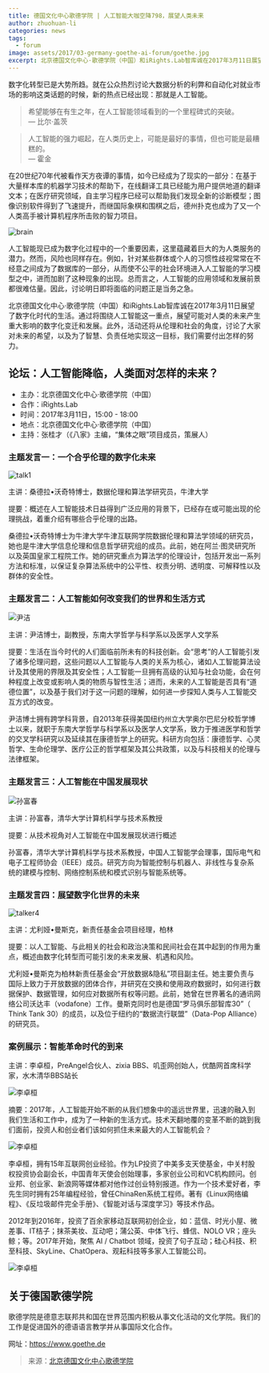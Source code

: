 ```yaml
---
title: 德国文化中心歌德学院 | 人工智能大咖空降798，展望人类未来
author: zhuohuan-li
categories: news
tags:
  - forum
image: assets/2017/03-germany-goethe-ai-forum/goethe.jpg
excerpt: 北京德国文化中心·歌德学院（中国）和iRights.Lab智库诚在2017年3月11日展望了数字化时代的生活。通过将围绕人工智能这一重点，展望可能对人类的未来产生重大影响的数字化变迁和发展。
---
```


数字化转型已是大势所趋。就在公众热烈讨论大数据分析的利弊和自动化对就业市场的影响这类话题的时候，新的热点已经出现：那就是人工智能。

> 希望能够在有生之年，在人工智能领域看到的一个里程碑式的突破。  
> &mdash; 比尔·盖茨

<!-- disable markdownlint MD028 -->

> 人工智能的强力崛起，在人类历史上，可能是最好的事情，但也可能是最糟糕的。  
> &mdash; 霍金

在20世纪70年代被看作天方夜谭的事情，如今已经成为了现实的一部分：在基于大量样本库的机器学习技术的帮助下，在线翻译工具已经能为用户提供地道的翻译文本；在医疗研究领域，自主学习程序已经可以帮助我们发现全新的诊断模型；图像识别软件得到了飞速提升，而继国际象棋和围棋之后，德州扑克也成为了又一个人类高手被计算机程序所击败的智力项目。

![brain](/assets/2017/03-germany-goethe-ai-forum/brain.jpg)

人工智能现已成为数字化过程中的一个重要因素，这里蕴藏着巨大的为人类服务的潜力。然而，风险也同样存在。例如，针对某些群体或个人的习惯性歧视常常在不经意之间成为了数据库的一部分，从而使不公平的社会环境进入人工智能的学习模型之中，进而加剧了这种现象的出现。总而言之，人工智能的应用领域和发展前景都很难估量。因此，讨论明日即将面临的问题正是当务之急。

北京德国文化中心·歌德学院（中国）和iRights.Lab智库诚在2017年3月11日展望了数字化时代的生活。通过将围绕人工智能这一重点，展望可能对人类的未来产生重大影响的数字化变迁和发展。此外，活动还将从伦理和社会的角度，讨论了大家对未来的希望，以及为了智慧、负责任地实现这一目标，我们需要付出怎样的努力。

## 论坛：人工智能降临，人类面对怎样的未来？

- 主办：北京德国文化中心·歌德学院（中国）
- 合作：iRights.Lab
- 时间：2017年3月11日，15:00 - 18:00
- 地点：北京德国文化中心·歌德学院（中国）
- 主持：张桂才（《八家》主编，“集体之眼”项目成员，策展人）

### 主题发言一：一个合乎伦理的数字化未来

![talk1](/assets/2017/03-germany-goethe-ai-forum/talker1.jpg)

主讲：桑德拉•沃奇特博士，数据伦理和算法学研究员，牛津大学

提要：概述在人工智能技术日益得到广泛应用的背景下，已经存在或可能出现的伦理挑战，着重介绍有哪些合乎伦理的出路。

桑德拉•沃奇特博士为牛津大学牛津互联网学院数据伦理和算法学领域的研究员，她也是牛津大学信息伦理和信息哲学研究组的成员。此前，她在阿兰·图灵研究所以及英国皇家工程院工作。她的研究重点为算法学的伦理设计，包括开发出一系列方法和标准，以保证复杂算法系统中的公平性、权责分明、透明度、可解释性以及群体的安全性。

### 主题发言二：人工智能如何改变我们的世界和生活方式

![尹洁](/assets/2017/03-germany-goethe-ai-forum/yinjie.jpg)

主讲：尹洁博士，副教授，东南大学哲学与科学系以及医学人文学系

提要：生活在当今时代的人们面临前所未有的科技创新。会“思考”的人工智能引发了诸多伦理问题，这些问题以人工智能与人类的关系为核心，诸如人工智能算法设计及其使用的界限及其安全性；人工智能一旦拥有高级的认知与社会功能，会在何种程度上改变或影响人类的物质与智性生活；进而，未来的人工智能是否具有“道德位置”，以及基于我们对于这一问题的理解，如何进一步探知人类与人工智能交互方式的改变。

尹洁博士拥有跨学科背景，自2013年获得美国纽约州立大学奥尔巴尼分校哲学博士以来，就职于东南大学哲学与科学系以及医学人文学系，致力于推进医学和哲学的交叉学科研究以及延续其在康德哲学上的研究。科研方向包括：康德哲学、心灵哲学、生命伦理学、医疗公正的哲学框架及其公共政策，以及与科技相关的伦理与法律框架。

### 主题发言三：人工智能在中国发展现状

![孙富春](/assets/2017/03-germany-goethe-ai-forum/sunfuchun.jpg)

主讲：孙富春，清华大学计算机科学与技术系教授

提要：从技术视角对人工智能在中国发展现状进行概述

孙富春，清华大学计算机科学与技术系教授，中国人工智能学会理事，国际电气和电子工程师协会（IEEE）成员。研究方向为智能控制与机器人、非线性与复杂系统的建模与控制、网络控制系统和模式识别与智能系统等。

### 主题发言四：展望数字化世界的未来

![talker4](/assets/2017/03-germany-goethe-ai-forum/talker4.jpg)

主讲：尤利娅•曼斯克，新责任基金会项目经理，柏林

提要：以人工智能、与此相关的社会和政治决策和民间社会在其中起到的作用为重点，概述由数字化转型而可能引发的未来发展、机遇和风险。

尤利娅•曼斯克为柏林新责任基金会“开放数据&隐私”项目副主任。她主要负责与国际上致力于开放数据的团体合作，并研究在交换和使用政府数据时，如何进行数据保护、数据管理，如何应对数据所有权等问题。此前，她曾在世界著名的通讯网络公司沃达丰（vodafone）工作。曼斯克同时也是德国“罗马俱乐部智库30”（ Think Tank 30）的成员，以及位于纽约的“数据流行联盟”（Data-Pop Alliance）的研究员。

### 案例展示：智能革命时代的到来

主讲：李卓桓，PreAngel合伙人、zixia BBS、叽歪网创始人，优酷网首席科学家，水木清华BBS站长

![李卓桓](/assets/2017/03-germany-goethe-ai-forum/lizhuohuan.jpg)

摘要：2017年，人工智能开始不断的从我们想象中的遥远世界里，迅速的融入到我们生活和工作中，成为了一种新的生活方式。技术天翻地覆的变革不断的跳到我们面前，投资人和创业者们该如何抓住未来最大的人工智能机会？

![李卓桓](/assets/2017/03-germany-goethe-ai-forum/lizhuohuan-stage.jpg)

李卓桓，拥有15年互联网创业经验。作为LP投资了中美多支天使基金，中关村股权投资协会副会长，中国青年天使会创始理事，多家创业公司和VC机构顾问。创业邦、创业家、新浪网等媒体都对他作过创业特别报道。作为一个技术爱好者，李先生同时拥有25年编程经验，曾任ChinaRen系统工程师。著有《Linux网络编程》、《反垃圾邮件完全手册》、《智能对话与深度学习》等技术作品。

2012年到2016年，投资了百余家移动互联网初创企业，如：蓝信、时光小屋、微差事、IT桔子；抹茶美妆、互动吧；蒲公英、中体飞行、蜂信、NOLO VR；座头鲸；等。2017年开始，聚焦 AI / Chatbot 领域，投资了句子互动；硅心科技、积至科技、SkyLine、ChatOpera、观耘科技等多家人工智能公司。

![李卓桓](/assets/2017/03-germany-goethe-ai-forum/lizhuohuan-room.jpg)

## 关于德国歌德学院

歌德学院是德意志联邦共和国在世界范围内积极从事文化活动的文化学院。我们的工作是促进国外的德语语言教学并从事国际文化合作。

网址：<https://www.goethe.de>

> 来源：[北京德国文化中心歌德学院](https://mp.weixin.qq.com/s/OdBXFPkvHWPRr2dyCCPHeg?)
